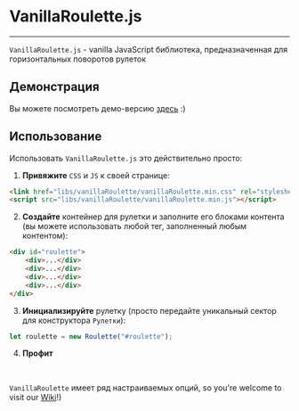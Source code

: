 # VanillaRoulette.js
-------------

`VanillaRoulette.js` - vanilla JavaScript библиотека, предназначенная для горизонтальных поворотов рулеток

## Демонстрация

Вы можете посмотреть демо-версию [здесь](https://kir-antipov.github.io/VanillaRoulette/sample/index.html) :)

## Использование

Использовать `VanillaRoulette.js` это действительно просто:

 1. **Привяжите** `CSS` и `JS` к своей странице:

```html
<link href="libs/vanillaRoulette/vanillaRoulette.min.css" rel="stylesheet">
<script src="libs/vanillaRoulette/vanillaRoulette.min.js"></script>
```

2. **Создайте** контейнер для рулетки и заполните его блоками контента (вы можете использовать любой тег, заполненный любым контентом):

```html
<div id="roulette">
    <div>...</div>
    <div>...</div>
    <div>...</div>
    <div>...</div>
</div>
```

 3. **Инициализируйте** рулетку (просто передайте уникальный сектор для конструктора `Рулетки`):
 
 ```js
 let roulette = new Roulette("#roulette");
 ```
 
  4. **Профит**

<br>
  
`VanillaRoulette` имеет ряд настраиваемых опций, so you're welcome to visit our [Wiki](https://github.com/Kir-Antipov/VanillaRoulette/wiki)!)
